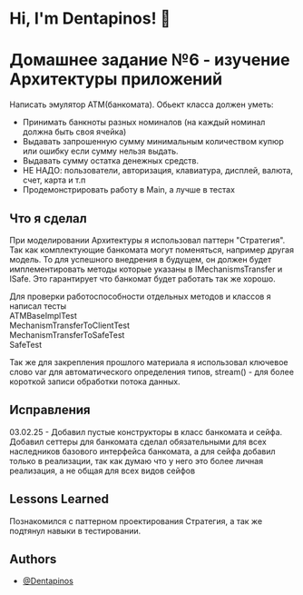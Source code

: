 
# Hi, I'm Dentapinos! 👋


# Домашнее задание №6 - изучение Архитектуры приложений 
Написать эмулятор ATM(банкомата). Обьект класса должен уметь:
* Принимать банкноты разных номиналов (на каждый номинал должна быть своя ячейка)
* Выдавать запрошенную сумму минимальным количеством купюр или ошибку если сумму нельзя выдать.
* Выдавать сумму остатка денежных средств.
* НЕ НАДО: пользователи, авторизация, клавиатура, дисплей, валюта, счет, карта и т.п
* Продемонстрировать работу в Main, а лучше в тестах

## Что я сделал
При моделировании Архитектуры я использовал паттерн "Стратегия". Так как комплектующие банкомата могут поменяться, например другая модель. 
То для успешного внедрения в будущем, он должен будет имплементировать методы которые указаны в IMechanismsTransfer и ISafe.
Это гарантирует что банкомат будет работать так же хорошо. 

Для проверки работоспособности отдельных методов и классов я написал тесты</br>
ATMBaseImplTest</br>
MechanismTransferToClientTest</br>
MechanismTransferToSafeTest</br>
SafeTest</br>


Так же для закрепления прошлого материала я использовал ключевое слово var для автоматического определения типов,
stream() - для более короткой записи обработки потока данных.

## Исправления
03.02.25 - Добавил пустые конструкторы в класс банкомата и сейфа.
Добавил сеттеры для банкомата сделал обязательными для всех наследников базового интерфейса банкомата,
а для сейфа добавил только в реализации, так как думаю что у него это более личная реализация, а не общая для всех видов сейфов

## Lessons Learned
Познакомился с паттерном проектирования Стратегия, а так же подтянул навыки в тестировании.

## Authors

- [@Dentapinos](https://github.com/Dentapinos)


